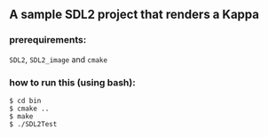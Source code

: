 ## A sample SDL2 project that renders a Kappa

### prerequirements:
`SDL2`, `SDL2_image` and `cmake`

### how to run this (using bash):
```
$ cd bin
$ cmake ..
$ make
$ ./SDL2Test
```
